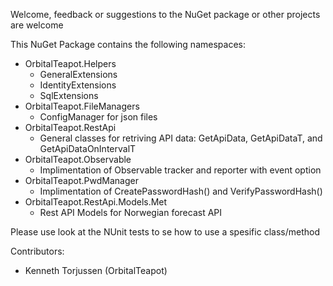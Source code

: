 Welcome, feedback or suggestions to the NuGet package or other projects are welcome

This NuGet Package contains the following namespaces:

- OrbitalTeapot.Helpers
	- GeneralExtensions
	- IdentityExtensions
	- SqlExtensions
- OrbitalTeapot.FileManagers
	- ConfigManager for json files
- OrbitalTeapot.RestApi
	- General classes for retriving API data: GetApiData, GetApiDataT, and GetApiDataOnIntervalT
- OrbitalTeapot.Observable
	- Implimentation of Observable tracker and reporter with event option
- OrbitalTeapot.PwdManager
	- Implimentation of CreatePasswordHash() and VerifyPasswordHash()
- OrbitalTeapot.RestApi.Models.Met
	- Rest API Models for Norwegian forecast API

Please use look at the NUnit tests to se how to use a spesific class/method

Contributors:
- Kenneth Torjussen (OrbitalTeapot)
